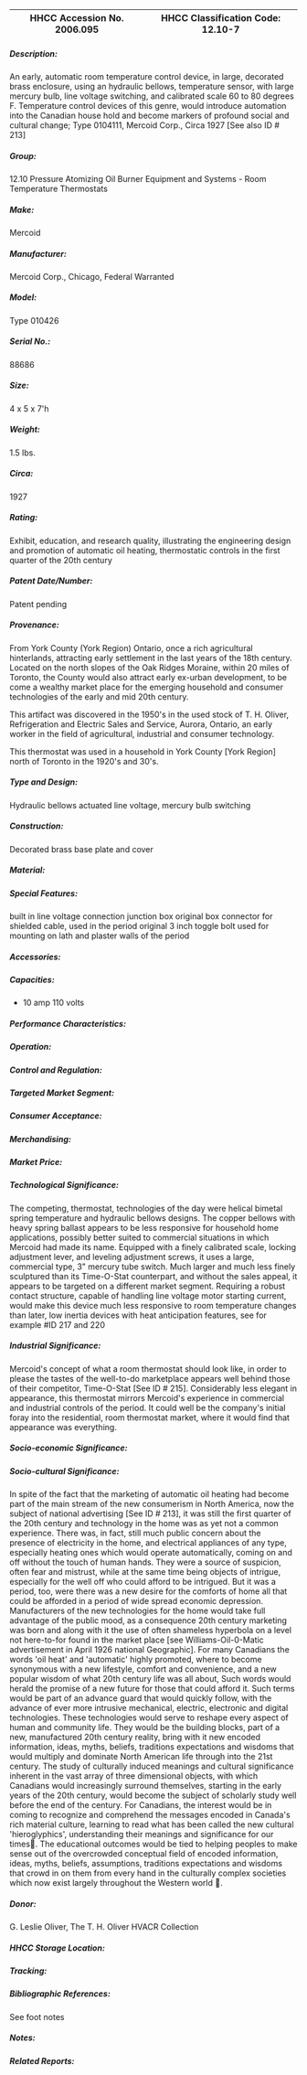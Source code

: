 | **HHCC Accession No. 2006.095** |**HHCC Classification Code:  12.10-7**|
| ----------- | ----------- |
##### Description:
An early, automatic room temperature control device, in large, decorated brass enclosure, using an hydraulic bellows, temperature sensor, with large mercury bulb, line voltage switching, and calibrated scale 60 to 80 degrees F. Temperature control devices of this genre, would introduce automation into the Canadian house hold and become markers of profound social and cultural change; Type 0104111, Mercoid Corp., Circa 1927 [See also ID # 213]
##### Group:
12.10 Pressure Atomizing Oil Burner Equipment and Systems - Room Temperature Thermostats

##### Make:
Mercoid

##### Manufacturer:
Mercoid Corp., Chicago, Federal Warranted

##### Model:
Type 010426

##### Serial No.:
88686

##### Size:
4 x 5 x 7'h

##### Weight:
1.5 lbs.

##### Circa:
1927

##### Rating:
Exhibit, education, and research quality, illustrating the engineering design and promotion of automatic oil heating, thermostatic controls in the first quarter of the 20th century

##### Patent Date/Number:
Patent pending

##### Provenance:
From York County (York Region) Ontario, once a rich agricultural hinterlands, attracting early settlement in the last years of the 18th century. Located on the north slopes of the Oak Ridges Moraine, within 20 miles of Toronto, the County would also attract early ex-urban development, to be come a wealthy market place for the emerging household and consumer technologies of the early and mid 20th century. 

This artifact was discovered in the 1950's in the used stock of T. H. Oliver, Refrigeration and Electric Sales and Service, Aurora, Ontario, an early worker in the field of agricultural, industrial and consumer technology. 

This thermostat was used in a household in York County [York Region] north of Toronto in the 1920's and 30's.

##### Type and Design:
Hydraulic bellows actuated
line voltage, mercury bulb switching

##### Construction:
Decorated brass base plate and cover

##### Material:


##### Special Features:
built in line voltage connection junction box
original box connector for shielded cable, used in the period 
original 3 inch toggle bolt used for mounting on lath and plaster walls of the period

##### Accessories:


##### Capacities:
-  10 amp 110 volts

##### Performance Characteristics:


##### Operation:


##### Control and Regulation:


##### Targeted Market Segment:


##### Consumer Acceptance:


##### Merchandising:


##### Market Price:


##### Technological Significance:
The competing, thermostat, technologies of the day were helical bimetal spring temperature and hydraulic bellows designs. The copper bellows with heavy spring ballast appears to be less responsive for household home applications, possibly better suited to commercial situations in which Mercoid had made its name. 
Equipped with a finely calibrated scale, locking adjustment lever, and leveling adjustment screws, it uses a large, commercial type, 3" mercury tube switch.
Much larger and much less finely sculptured than its Time-O-Stat counterpart, and without the sales appeal, it appears to be targeted on a different market segment. 
Requiring a robust contact structure, capable of handling line voltage motor starting current, would make this device much less responsive to room temperature changes than later, low inertia devices with heat anticipation features, see for example #ID 217 and 220

##### Industrial Significance:
Mercoid's concept of what a room thermostat should look like, in order to please the tastes of the well-to-do marketplace appears well behind those of their competitor, Time-O-Stat [See ID # 215].
Considerably less elegant in appearance, this thermostat mirrors Mercoid's experience in commercial and industrial controls of the period. It could well be the company's initial foray into the residential, room thermostat market, where it would find that appearance was everything.

##### Socio-economic Significance:


##### Socio-cultural Significance:
In spite of the fact that the marketing of automatic oil heating had become part of the main stream of the new consumerism in North America, now the subject of national advertising [See ID # 213], it was still the first quarter of the 20th century and technology in the home was as yet not a common experience. There was, in fact, still much public concern about the presence of electricity in the home, and electrical appliances of any type, especially heating ones which would operate automatically, coming on and off without the touch of human hands. They were a source of suspicion, often fear and mistrust, while at the same time being objects of intrigue, especially for the well off who could afford to be intrigued. 
But it was a period, too, were there was a new desire for the comforts of home all that could be afforded in a period of wide spread economic depression.  
Manufacturers of the new technologies for the home would take full advantage of the public mood, as a consequence 20th century marketing was born and along with it the use of often shameless hyperbola on a level not here-to-for found in the market place [see Williams-Oil-0-Matic advertisement in April 1926 national Geographic].
For many Canadians the words 'oil heat' and 'automatic' highly promoted, where to become synonymous with a new lifestyle, comfort and convenience, and a new popular wisdom of what 20th century life was all about, Such words would herald the promise of a new future for those that could afford it. 
Such terms would be part of an advance guard that would quickly follow, with the advance of ever more intrusive mechanical, electric, electronic and digital technologies. These technologies would serve to reshape every aspect of human and community life. They would be the building blocks, part of a new, manufactured  20th century reality, bring with it new encoded information, ideas, myths, beliefs, traditions expectations and wisdoms that would multiply and dominate North American life through into the 21st century. 
The study of culturally induced meanings and cultural significance inherent in the vast array of three dimensional objects, with which Canadians would increasingly surround themselves, starting in the early years of the 20th century, would become the subject of scholarly study well before the end of the century. For Canadians, the interest would be in coming to recognize and comprehend the messages encoded in Canada's rich material culture, learning to read what has been called the new cultural 'hieroglyphics', understanding their meanings and significance for our times. The educational outcomes would be tied to helping peoples to make sense out of the overcrowded conceptual field of encoded information, ideas, myths, beliefs, assumptions, traditions expectations and wisdoms that crowd in on them from every hand in the culturally complex societies which now exist largely throughout the Western world .

##### Donor:
G. Leslie Oliver, The T. H. Oliver HVACR Collection

##### HHCC Storage Location:


##### Tracking:


##### Bibliographic References:
See foot notes

##### Notes:


##### Related Reports:

